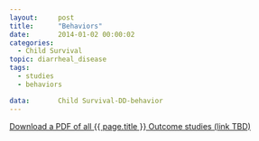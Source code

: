 ```yaml
---
layout:     post
title:      "Behaviors"
date:       2014-01-02 00:00:02
categories: 
  - Child Survival
topic: diarrheal_disease
tags:       
  - studies
  - behaviors

data:       Child Survival-DD-behavior
---
```


[Download a PDF of all {{ page.title }} Outcome studies (link TBD)]()